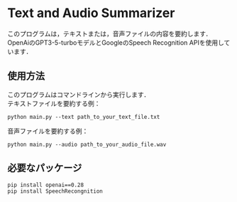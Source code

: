 # Text and Audio Summarizer
このプログラムは，テキストまたは，音声ファイルの内容を要約します．OpenAiのGPT3-5-turboモデルとGoogleのSpeech Recognition APIを使用しています．

## 使用方法
このプログラムはコマンドラインから実行します．<br>
テキストファイルを要約する例：
```
python main.py --text path_to_your_text_file.txt
```
音声ファイルを要約する例：
```
python main.py --audio path_to_your_audio_file.wav
```

## 必要なパッケージ
```
pip install openai==0.28
pip install SpeechRecongnition
```
